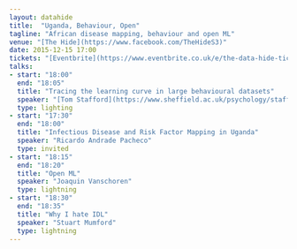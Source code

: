 ```yaml
---
layout: datahide
title:  "Uganda, Behaviour, Open"
tagline: "African disease mapping, behaviour and open ML"
venue: "[The Hide](https://www.facebook.com/TheHideS3)"
date: 2015-12-15 17:00
tickets: "[Eventbrite](https://www.eventbrite.co.uk/e/the-data-hide-tickets-19895024554)"
talks:
- start: "18:00"
  end: "18:05"
  title: "Tracing the learning curve in large behavioural datasets"
  speaker: "[Tom Stafford](https://www.sheffield.ac.uk/psychology/staff/academic/tom-stafford), Sheffield Psychology"
  type: lighting
- start: "17:30"
  end: "18:00"
  title: "Infectious Disease and Risk Factor Mapping in Uganda"
  speaker: "Ricardo Andrade Pacheco"
  type: invited
- start: "18:15"
  end: "18:20"
  title: "Open ML"
  speaker: "Joaquin Vanschoren"
  type: lightning
- start: "18:30"
  end: "18:35"
  title: "Why I hate IDL"
  speaker: "Stuart Mumford"
  type: lightning
---
```

